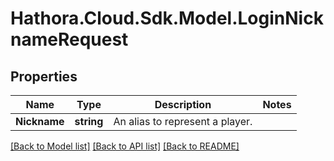 # Hathora.Cloud.Sdk.Model.LoginNicknameRequest

## Properties

Name | Type | Description | Notes
------------ | ------------- | ------------- | -------------
**Nickname** | **string** | An alias to represent a player. | 

[[Back to Model list]](../README.md#documentation-for-models) [[Back to API list]](../README.md#documentation-for-api-endpoints) [[Back to README]](../README.md)

